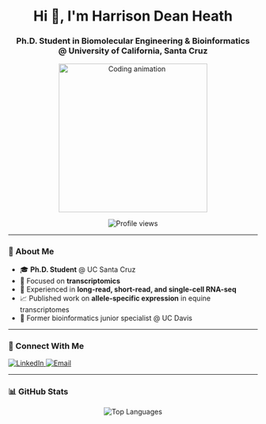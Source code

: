 <h1 align="center">Hi 👋, I'm Harrison Dean Heath</h1>
<h3 align="center">Ph.D. Student in Biomolecular Engineering & Bioinformatics<br>@ University of California, Santa Cruz</h3>

<p align="center">
  <img src="https://i0.wp.com/boingboing.net/wp-content/uploads/2018/12/agifcolossaltd2opt.gif?fit=1&resize=600%2C4000&ssl=1" alt="Coding animation" width="300" />
</p>

<p align="center">
  <img src="https://komarev.com/ghpvc/?username=hdheath&label=Profile%20views&color=0e75b6&style=flat" alt="Profile views" />
</p>

---

### 🧬 About Me

- 🎓 **Ph.D. Student** @ UC Santa Cruz  
- 🧠 Focused on **transcriptomics**  
- 🧪 Experienced in **long-read, short-read, and single-cell RNA-seq**  
- 📈 Published work on **allele-specific expression** in equine transcriptomes  
- 📍 Former bioinformatics junior specialist @ UC Davis

---

### 🔗 Connect With Me

<p align="left">
  <a href="https://linkedin.com/in/harrison-heath-9bba25198" target="_blank">
    <img src="https://img.shields.io/badge/-LinkedIn-blue?style=flat-square&logo=linkedin" alt="LinkedIn">
  </a>
  <a href="mailto:hdheath@ucsc.edu">
    <img src="https://img.shields.io/badge/-Email-black?style=flat-square&logo=gmail&logoColor=white" alt="Email">
  </a>
</p>


---

### 📊 GitHub Stats

<p align="center">
  <img src="https://github-readme-stats.vercel.app/api/top-langs?username=hdheath&show_icons=true&locale=en&layout=compact" alt="Top Languages" />
</p>
